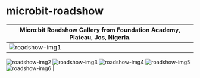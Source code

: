 # microbit-roadshow

| Micro:bit Roadshow Gallery from Foundation Academy, Plateau, Jos, Nigeria.      |
| ----------- |
| ![roadshow-img1](https://user-images.githubusercontent.com/47579096/222757830-8645b16e-495e-47ec-bbfa-b6d81c99c1a4.jpg)
![roadshow-img2](https://user-images.githubusercontent.com/47579096/222757868-77c74c08-62f5-4768-9ecb-7d2159b63e09.jpg)
![roadshow-img3](https://user-images.githubusercontent.com/47579096/222757879-950a1692-7114-44f4-89f0-4bb331702bfb.jpg)
![roadshow-img4](https://user-images.githubusercontent.com/47579096/222757898-18e3d9dd-681c-4887-8b58-19ab53c9b4c2.jpg)
![roadshow-img5](https://user-images.githubusercontent.com/47579096/222757919-4cc2b926-364f-459c-8339-d5625048ff21.jpg)
![roadshow-img6](https://user-images.githubusercontent.com/47579096/222757964-0eea73bf-dbf2-4a93-8576-e315f7ad7eab.jpg)    |
